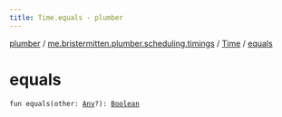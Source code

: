 ```yaml
---
title: Time.equals - plumber
---
```


[plumber](../../index.html) / [me.bristermitten.plumber.scheduling.timings](../index.html) / [Time](index.html) / [equals](./equals.html)

# equals

`fun equals(other: `[`Any`](https://kotlinlang.org/api/latest/jvm/stdlib/kotlin/-any/index.html)`?): `[`Boolean`](https://kotlinlang.org/api/latest/jvm/stdlib/kotlin/-boolean/index.html)
